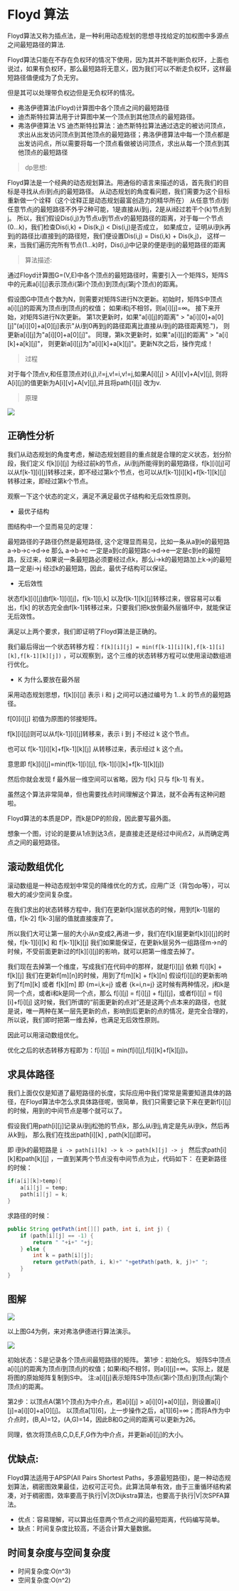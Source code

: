# Floyd 算法

Floyd算法又称为插点法，是一种利用动态规划的思想寻找给定的加权图中多源点之间最短路径的算法.

Floyd算法只能在不存在负权环的情况下使用，因为其并不能判断负权环，上面也说过，如果有负权环，那么最短路将无意义，因为我们可以不断走负权环，这样最短路径值便成为了负无穷。

但是其可以处理带负权边但是无负权环的情况。

- 弗洛伊德算法(Floyd)计算图中各个顶点之间的最短路径
- 迪杰斯特拉算法用于计算图中某一个顶点到其他顶点的最短路径。
- 弗洛伊德算法 VS 迪杰斯特拉算法：迪杰斯特拉算法通过选定的被访问顶点，求出从出发访问顶点到其他顶点的最短路径；弗洛伊德算法中每一个顶点都是出发访问点，所以需要将每一个顶点看做被访问顶点，求出从每一个顶点到其他顶点的最短路径


> dp思想:

Floyd算法是一个经典的动态规划算法。用通俗的语言来描述的话，首先我们的目标是寻找从点i到点j的最短路径。
从动态规划的角度看问题，我们需要为这个目标重新做一个诠释（这个诠释正是动态规划最富创造力的精华所在）
从任意节点i到任意节点j的最短路径不外乎2种可能，1是直接从i到j，2是从i经过若干个(k)节点到j。
所以，我们假设Dis(i,j)为节点u到节点v的最短路径的距离，对于每一个节点(0...k)，我们检查Dis(i,k) + Dis(k,j) < Dis(i,j)是否成立，
如果成立，证明从i到k再到j的路径比i直接到j的路径短，我们便设置Dis(i,j) = Dis(i,k) + Dis(k,j)，
这样一来，当我们遍历完所有节点(1...k)时，Dis(i,j)中记录的便是i到j的最短路径的距离


> 算法描述:

通过Floyd计算图G=(V,E)中各个顶点的最短路径时，需要引入一个矩阵S，矩阵S中的元素a[i][j]表示顶点i(第i个顶点)到顶点j(第j个顶点)的距离。

假设图G中顶点个数为N，则需要对矩阵S进行N次更新。初始时，矩阵S中顶点a[i][j]的距离为顶点i到顶点j的权值；
如果i和j不相邻，则a[i][j]=∞。 接下来开始，对矩阵S进行N次更新。
第1次更新时，如果"a[i][j]的距离" > "a[i][0]+a[0][j]"(a[i][0]+a[0][j]表示"从i到0再到j的路径距离比直接从i到j的路径距离短.")，
则更新a[i][j]为"a[i][0]+a[0][j]"。 同理，第k次更新时，如果"a[i][j]的距离" > "a[i][k]+a[k][j]"，
则更新a[i][j]为"a[i][k]+a[k][j]"。更新N次之后，操作完成！


> 过程

对于每个顶点v,和任意顶点对(i,j),i!=j,v!=i,v!=j,如果A[i][j] > A[i][v]+A[v][j],
则将A[i][j]的值更新为A[i][v]+A[v][j],并且将path[i][j] 改为v.

> 原理

![](assets/image_20221205035728996996.png)


## 正确性分析

我们从动态规划的角度考虑，解动态规划题目的重点就是合理的定义状态，划分阶段，我们定义 f[k][i][j] 为经过前k的节点，从i到j所能得到的最短路径，f[k][i][j]可以从f[k-1][i][j]转移过来，即不经过第k个节点，也可以从f[k-1][i][k]+f[k-1][k][j]转移过来，即经过第k个节点。

观察一下这个状态的定义，满足不满足最优子结构和无后效性原则。

- 最优子结构

图结构中一个显而易见的定理：

最短路径的子路径仍然是最短路径, 这个定理显而易见，比如一条从a到e的最短路a->b->c->d->e 那么 a->b->c 一定是a到c的最短路c->d->e一定是c到e的最短路，反过来，如果说一条最短路必须要经过点k，那么i->k的最短路加上k->j的最短路一定是i->j 经过k的最短路，因此，最优子结构可以保证。

- 无后效性

状态f[k][i][j]由f[k-1][i][j]，f[k-1][i,k] 以及f[k-1][k][j]转移过来，很容易可以看出，f[k] 的状态完全由f[k-1]转移过来，只要我们把k放倒最外层循环中，就能保证无后效性。

满足以上两个要求，我们即证明了Floyd算法是正确的。

我们最后得出一个状态转移方程：`f[k][i][j] = min(f[k-1][i][k],f[k-1][i][k],f[k-1][k][j])` ，可以观察到，这个三维的状态转移方程可以使用滚动数组进行优化。

- K 为什么要放在最外层

采用动态规划思想，f[k][i][j] 表示 i 和 j 之间可以通过编号为 1…k 的节点的最短路径。

f[0][i][j] 初值为原图的邻接矩阵。

f[k][i][j]则可以从f[k-1][i][j]转移来，表示 i 到 j 不经过 k 这个节点。

也可以 f[k-1][i][k]+f[k-1][k][j] 从转移过来，表示经过 k 这个点。

意思即 f[k][i][j]=min(f[k-1][i][j], f[k-1][i][k]+f[k-1][k][j])

然后你就会发现 f 最外层一维空间可以省略，因为 f[k] 只与 f[k-1] 有关。

虽然这个算法非常简单，但也需要找点时间理解这个算法，就不会再有这种问题啦。

Floyd算法的本质是DP，而k是DP的阶段，因此要写最外面。

想象一个图，讨论的是要从1点到达3点，是直接走还是经过中间点2，从而确定两点之间的最短路径。

## 滚动数组优化

滚动数组是一种动态规划中常见的降维优化的方式，应用广泛（背包dp等），可以极大的减少空间复杂度。

在我们求出的状态转移方程中，我们在更新f[k]层状态的时候，用到f[k-1]层的值，f[k-2] f[k-3]层的值就直接废弃了。

所以我们大可让第一层的大小从n变成2,再进一步，我们在f[k]层更新f[k][i][j]的时候，f[k-1][i][k] 和 f[k-1][k][j] 我们如果能保证，在更新k层另外一组路径m->n的时候，不受前面更新过的f[k][i][j]的影响，就可以把第一维度去掉了。

我们现在去掉第一个维度，写成我们在代码中的那样，就是f[i][j] 依赖 f[i][k] + f[k][j] 我们在更新f[m][n]的时候，用到了f[m][k] + f[k][n] 假设f[i][j]的更新影响到了f[m][k] 或者 f[k][m] 即 {m=i,k=j} 或者 {k=i,n=j} 这时候有两种情况，j和k是同一个点，或者i和k是同一个点，那么 f[i][j] = f[i][j] + f[j][j]，或者f[i][j] = f[i][i]+f[i][j] 这时候，我们所谓的“前面更新的点对”还是这两个点本来的路径，也就是说，唯一两种在某一层先更新的点，影响到后更新的点的情况，是完全合理的，所以说，我们即时把第一维去掉，也满足无后效性原则。

因此可以用滚动数组优化。

优化之后的状态转移方程即为：f[i][j] = min(f[i][j],f[i][k]+f[k][j])。

## 求具体路径

我们上面仅仅是知道了最短路径的长度，实际应用中我们常常是需要知道具体的路径，在Floyd算法中怎么求具体路径呢，很简单，我们只需要记录下来在更新f[i][j]的时候，用到的中间节点是哪个就可以了。

假设我们用path[i][j]记录从i到j松弛的节点k，那么从i到j,肯定是先从i到k，然后再从k到j， 那么我们在找出path[i][k] , path[k][j]即可。

即 i到k的最短路是 `i -> path[i][k] -> k -> path[k][j] -> j ` 然后求path[i][k]和path[k][j] ，一直到某两个节点没有中间节点为止，代码如下：
在更新路径的时候：
```go
if(a[i][k]>temp){
    a[i][j] = temp;
    path[i][j] = k;
}
```
求路径的时候：
```java
public String getPath(int[][] path, int i, int j) {
    if (path[i][j] == -1) {
        return " "+i+" "+j;
    } else {
        int k = path[i][j];
        return getPath(path, i, k)+" "+getPath(path, k, j)+" ";
    }
}
```



## 图解

![](assets/01.jpg)

以上图G4为例，来对弗洛伊德进行算法演示。

![](assets/02.jpg)

初始状态：S是记录各个顶点间最短路径的矩阵。
第1步：初始化S。
    矩阵S中顶点a[i][j]的距离为顶点i到顶点j的权值；如果i和j不相邻，则a[i][j]=∞。实际上，就是将图的原始矩阵复制到S中。
    注:a[i][j]表示矩阵S中顶点i(第i个顶点)到顶点j(第j个顶点)的距离。

第2步：以顶点A(第1个顶点)为中介点，若a[i][j] > a[i][0]+a[0][j]，则设置a[i][j]=a[i][0]+a[0][j]。
    以顶点a[1][6]，上一步操作之后，a[1][6]=∞；而将A作为中介点时，(B,A)=12，(A,G)=14，因此B和G之间的距离可以更新为26。

同理，依次将顶点B,C,D,E,F,G作为中介点，并更新a[i][j]的大小。


## 优缺点:

Floyd算法适用于APSP(All Pairs Shortest Paths，多源最短路径)，是一种动态规划算法，稠密图效果最佳，边权可正可负。此算法简单有效，由于三重循环结构紧凑，对于稠密图，效率要高于执行|V|次Dijkstra算法，也要高于执行|V|次SPFA算法。
- 优点：容易理解，可以算出任意两个节点之间的最短距离，代码编写简单。
- 缺点：时间复杂度比较高，不适合计算大量数据。

## 时间复杂度与空间复杂度

- 时间复杂度:O(n^3)
- 空间复杂度:O(n^2)